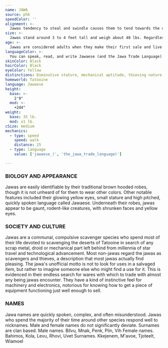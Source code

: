 ```yaml
---
name: JAWA
source: phb
speedColor: ''
alignment: >-
  Jawas tendency to steal and swindle causes them to tend towards the dark side, though there are exceptions.
size: >-
  Jawas stand around 3 to 4 feet tall and weigh about 40 lbs. Regardless of your position in that range, your size is Small.
age: >-
  Jawas are considered adults when they make their first sale and live less than a century.
languageColor: >-
  You can speak, read, and write Jawaese (and the Jawa Trade Language). You can understand spoken and written Galactic Basic, but your vocal cords do not allow you to speak it. Jawaese blends quickly spoken, semi-meaningless syllables with scents to be understood. To more easily bargain and trade with other species, they rely on a simplified variant called the Jawa Trade language which removes the use of scent.
skinColor: Black
hairColor: Black
eyeColor: Yellow
distinctions: Diminutive stature, mechanical aptitude, thieving nature
homeworld: Tatooine
language: Jawaese
height:
  base: >-
    2'9"
  mod: >-
    +2d4"
weight:
  base: 35 lb.
  mod: x1 lb. 
cSize: medium
mechanics:
  - type: speed
    speed: walk
    distance: 25
  - type: language
    value: ['jawaese_(', 'the_jawa_trade_language)']

---
```

### BIOLOGY AND APPEARANCE
Jawas are easily identifiable by their traditional brown
hooded robes, though it is not unheard of for them to
wear other colors. Other notable features included
their glowing yellow eyes, small stature and high
pitched, quickly spoken language called Jawaese.
Underneath their robes, jawas appear to be gaunt,
rodent-like creatures, with shrunken faces and yellow
eyes.

### SOCIETY AND CULTURE
Jawas are a communal, compulsive scavenger species
who spend most of their life devoted to scavenging the
deserts of Tatooine in search of any scrap metal, droid
or mechanical part left behind from millennia of star
travel and technological advancement. Most non-jawas
regard the jawas as scavengers and thieves, a
description that most jawas actually find pleasing.
The jawa's unofficial motto is not to look for uses in a
salvaged item, but rather to imagine someone else
who might find a use for it. This is evidenced in their
endless search for wares with which to trade with
almost any being jawas encounter. They have a kind of
instinctive feel for machinery and electronics,
notorious for knowing how to get a piece of equipment
functioning just well enough to sell.

### NAMES
Jawa names are quickly spoken, complex, and often
misunderstood. Jawas who spend the majority of their
time around other species respond well to nicknames.
Male and female names do not significantly deviate.
Surnames are clan based.
Male names. Bilvu, Mnak, Penk, Plin, Vih
Female names. Bahimos, Kola, Levu, Rhovi, Uvet
Surnames. Kkejenem, M'avoe, Tjoteelt, Wiamoel
